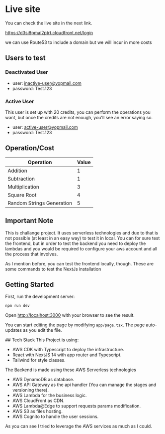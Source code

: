 # Live site
You can check the live site in the next link.

https://d3si8pmai2ptrt.cloudfront.net/login

we can use Route53 to include a domain but we will incur in more costs

## Users to test

### Deactivated User
- user: inactive-user@yopmail.com
- password: Test.123

### Active User

This user is set up with 20 credits, you can perform the operations you want, but once the credits are not enough, you'll see an error saying so.

- user: active-user@yopmail.com
- password: Test.123

## Operation/Cost

| Operation                      | Value |
|--------------------------------|-------|
| Addition                       | 1     |
| Subtraction                    | 1     |
| Multiplication                 | 3     |
| Square Root                    | 4     |
| Random Strings Generation      | 5     |


## Important Note

This is challange project. It uses serverless technologies and due to that is not possible (at least in an easy way) to test it in local. You can for sure test the frontend, but in order to test the backend you need to deploy the lambdas and you would be required to configure your aws account and all the process that involves.

As I mention before, you can test the frontend locally, though. These are some commands to test the NextJs installation

## Getting Started

First, run the development server:

```bash
npm run dev
```

Open [http://localhost:3000](http://localhost:3000) with your browser to see the result.

You can start editing the page by modifying `app/page.tsx`. The page auto-updates as you edit the file.

## Tech Stack
This Project is using:

- AWS CDK with Typescript to deploy the infrastructure.
- React with NextJS 14 with app router and Typescript.
- Tailwind for style classes.

The Backend is made using these AWS Serverless technologies

- AWS DynamoDB as database.
- AWS API Gateway as the api handler (You can manage the stages and versioning there).
- AWS Lambda for the business logic.
- AWS CloudFront as CDN.
- AWS Lambda@Edge to support requests params modification.
- AWS S3 as files hosting.
- AWS Cognito to handle the user sessions.

As you can see I tried to leverage the AWS services as much as I could.